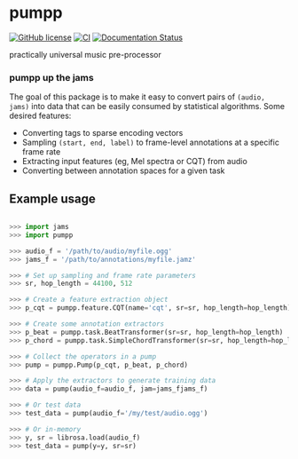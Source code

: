 # pumpp
[![GitHub license](https://img.shields.io/badge/license-ISC-blue.svg)](https://raw.githubusercontent.com/bmcfee/pumpp/master/LICENSE)
[![CI](https://github.com/bmcfee/pumpp/actions/workflows/ci.yml/badge.svg)](https://github.com/bmcfee/pumpp/actions/workflows/ci.yml)
[![Documentation Status](http://readthedocs.org/projects/pumpp/badge/?version=latest)](http://pumpp.readthedocs.io/en/latest/?badge=latest)



practically universal music pre-processor

### pumpp up the jams

The goal of this package is to make it easy to convert pairs of `(audio, jams)` into data that can
be easily consumed by statistical algorithms.  Some desired features:

- Converting tags to sparse encoding vectors
- Sampling `(start, end, label)` to frame-level annotations at a specific frame rate
- Extracting input features (eg, Mel spectra or CQT) from audio
- Converting between annotation spaces for a given task

## Example usage

```python

>>> import jams
>>> import pumpp

>>> audio_f = '/path/to/audio/myfile.ogg'
>>> jams_f = '/path/to/annotations/myfile.jamz'

>>> # Set up sampling and frame rate parameters
>>> sr, hop_length = 44100, 512

>>> # Create a feature extraction object
>>> p_cqt = pumpp.feature.CQT(name='cqt', sr=sr, hop_length=hop_length)

>>> # Create some annotation extractors
>>> p_beat = pumpp.task.BeatTransformer(sr=sr, hop_length=hop_length)
>>> p_chord = pumpp.task.SimpleChordTransformer(sr=sr, hop_length=hop_length)

>>> # Collect the operators in a pump
>>> pump = pumpp.Pump(p_cqt, p_beat, p_chord)

>>> # Apply the extractors to generate training data
>>> data = pump(audio_f=audio_f, jam=jams_fjams_f)

>>> # Or test data
>>> test_data = pump(audio_f='/my/test/audio.ogg')

>>> # Or in-memory
>>> y, sr = librosa.load(audio_f)
>>> test_data = pump(y=y, sr=sr)
```

